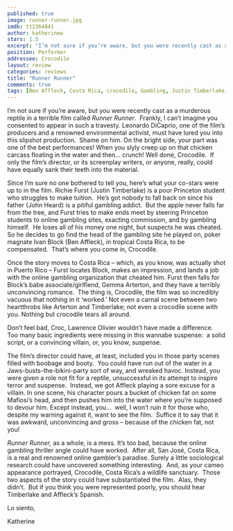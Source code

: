 ```yaml
---
published: true
image: runner-runner.jpg
imdb: tt2364841
author: katherinew 
stars: 1.5
excerpt: "I’m not sure if you’re aware, but you were recently cast as a murderous reptile in a terrible film called Runner Runner . Frankly, I can’t imagine you consented to appear in such a travesty."
position: Performer
addressee: Crocodile
layout: review
categories: reviews
title: "Runner Runner"
comments: true
tags: [Ben Affleck, Costa Rica, crocodile, Gambling, Justin Timberlake, Letters, online, Runner Runner]
---
```

<p>I&rsquo;m not sure if you&rsquo;re aware, but you were recently cast as a murderous reptile in a terrible film called <em>Runner Runner</em>.&nbsp; Frankly, I can&rsquo;t imagine you consented to appear in such a travesty. Leonardo DiCaprio, one of the film&rsquo;s producers and a renowned environmental activist, must have lured you into this slipshot production.&nbsp; Shame on him. On the bright side, your part was one of the best performances! When you slyly creep up on that chicken carcass floating in the water and then&#8230; crunch! Well done, Crocodile.&nbsp; If only the film&rsquo;s director, or its screenplay writers, or anyone, really, could have equally sank their teeth into the material.&nbsp;</p>
<p>Since I&rsquo;m sure no one bothered to tell you, here&rsquo;s what your co-stars were up to in the film. Richie Furst (Justin Timberlake) is a poor Princeton student who struggles to make tuition.&nbsp; He&rsquo;s got nobody to fall back on since his father (John Heard) is a pitiful gambling addict.&nbsp; But the apple never falls far from the tree, and Furst tries to make ends meet by steering Princeton students to online gambling sites, exacting commission, and by gambling himself.&nbsp; He loses all of his money one night, but suspects he was cheated.&nbsp; So he decides to go find the head of the gambling site he played on, poker magnate Ivan Block (Ben Affleck), in tropical Costa Rica, to be compensated.&nbsp; That&rsquo;s where you come in, Crocodile.&nbsp;</p>
<p>Once the story moves to Costa Rica &ndash; which, as you know, was actually shot in Puerto Rico &ndash; Furst locates Block, makes an impression, and lands a job with the online gambling organization that cheated him. Furst then falls for Block&rsquo;s babe associate/girlfiend, Gemma Arterton, and they have a terribly unconvincing romance.&nbsp; The thing is, Crocodile, the film was so incredibly vacuous that nothing in it &lsquo;worked.&rsquo; Not even a carnal scene between two heartthrobs like Arterton and Timberlake; not even a crocodile scene with you. Nothing but crocodile tears all around.</p>
<p>Don&rsquo;t feel bad, Croc, Lawrence Olivier wouldn&rsquo;t have made a difference.&nbsp; Too many basic ingredients were missing in this wannabe suspense:&nbsp; a solid script, or a convincing villain, or, you know, suspense.</p>
<p>The film&rsquo;s director could have, at least, included you in those party scenes filled with boobage and booty.&nbsp; You could have run out of the water in a Jaws-busts-the-bikini-party sort of way, and wreaked havoc. Instead, you were given a role not fit for a reptile, unsuccessful in its attempt to inspire terror and suspense.&nbsp; Instead, we got Affleck playing a sore excuse for a villain. In one scene, his character pours a bucket of chicken fat on some Mafiosi&rsquo;s head, and then pushes him into the water where you&rsquo;re supposed to devour him. Except instead, you&#8230;&nbsp; well, I won&rsquo;t ruin it for those who, despite my warning against it, want to see the film.&nbsp; Suffice it to say that it was awkward, unconvincing and gross &ndash; because of the chicken fat, not you!&nbsp;</p>
<p><em>Runner Runner, </em>as a whole, is a mess. It&rsquo;s too bad, because the online gambling thriller angle could have worked.&nbsp; After all, San Jos&eacute;, Costa Rica, is a real and renowned online gambler&rsquo;s paradise. Surely a little sociological research could have uncovered something interesting.&nbsp; And, as your cameo appearance portrayed, Crocodile, Costa Rica&rsquo;s a wildlife sanctuary.&nbsp; Those two aspects of the story could have substantiated the film.&nbsp; Alas, they didn&rsquo;t.&nbsp; But if you think you were represented poorly, you should hear Timberlake and Affleck&rsquo;s Spanish.&nbsp;</p>
<p>Lo siento,</p>
<p>Katherine</p>
